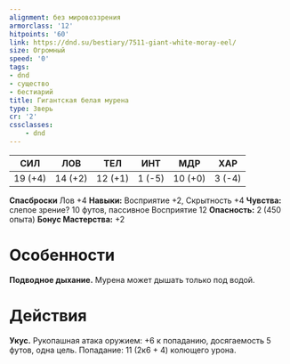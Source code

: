 ```yaml
---
alignment: без мировоззрения
armorclass: '12'
hitpoints: '60'
link: https://dnd.su/bestiary/7511-giant-white-moray-eel/
size: Огромный
speed: '0'
tags:
- dnd
- существо
- бестиарий
title: Гигантская белая мурена
type: Зверь
cr: '2'
cssclasses:
    - dnd
---
```



| СИЛ | ЛОВ | ТЕЛ | ИНТ | МДР | ХАР |
|---|---|---|---|---|---|
| 19 (+4) | 14 (+2) | 12 (+1) | 1 (-5) | 10 (+0) | 3 (-4) |
**Спасброски** Лов +4
**Навыки:** Восприятие +2, Скрытность +4
**Чувства:** слепое зрение? 10 футов, пассивное Восприятие 12
**Опасность:** 2 (450 опыта)
**Бонус Мастерства:** +2


# Особенности
**Подводное дыхание.** Мурена может дышать только под водой.


# Действия
**Укус.** Рукопашная атака оружием: +6 к попаданию, досягаемость 5 футов, одна цель. Попадание: 11 (2к6 + 4) колющего урона.